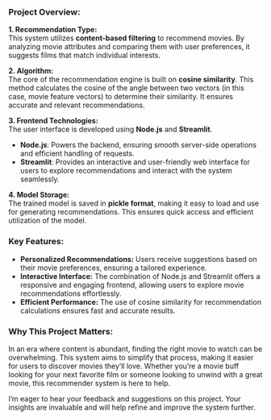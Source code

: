 
### **Project Overview:**

**1. Recommendation Type:**  
This system utilizes **content-based filtering** to recommend movies. By analyzing movie attributes and comparing them with user preferences, it suggests films that match individual interests.

**2. Algorithm:**  
The core of the recommendation engine is built on **cosine similarity**. This method calculates the cosine of the angle between two vectors (in this case, movie feature vectors) to determine their similarity. It ensures accurate and relevant recommendations.

**3. Frontend Technologies:**  
The user interface is developed using **Node.js** and **Streamlit**.  
- **Node.js**: Powers the backend, ensuring smooth server-side operations and efficient handling of requests.  
- **Streamlit**: Provides an interactive and user-friendly web interface for users to explore recommendations and interact with the system seamlessly.

**4. Model Storage:**  
The trained model is saved in **pickle format**, making it easy to load and use for generating recommendations. This ensures quick access and efficient utilization of the model.

### **Key Features:**

- **Personalized Recommendations:** Users receive suggestions based on their movie preferences, ensuring a tailored experience.
- **Interactive Interface:** The combination of Node.js and Streamlit offers a responsive and engaging frontend, allowing users to explore movie recommendations effortlessly.
- **Efficient Performance:** The use of cosine similarity for recommendation calculations ensures fast and accurate results.

### **Why This Project Matters:**

In an era where content is abundant, finding the right movie to watch can be overwhelming. This system aims to simplify that process, making it easier for users to discover movies they’ll love. Whether you’re a movie buff looking for your next favorite film or someone looking to unwind with a great movie, this recommender system is here to help.

I’m eager to hear your feedback and suggestions on this project. Your insights are invaluable and will help refine and improve the system further.


